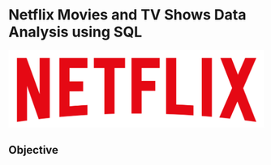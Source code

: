 # Netflix Movies and TV Shows Data Analysis using SQL

![Netflix Logo](https://github.com/Amrita0815/netflix_sql_project/blob/main/logo.png)

## Objective

